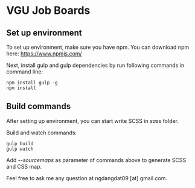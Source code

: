 # VGU Job Boards

## Set up environment

To set up environment, make sure you have npm. You can download npm here: https://www.npmjs.com/

Next, install gulp and gulp dependencies by run following commands in command line:


```
npm install gulp -g
npm install

```


## Build commands

After setting up environment, you can start write SCSS in *sass* folder.

Build and watch commands:

```
gulp build
gulp watch
```

Add *--sourcemaps* as parameter of commands above to generate SCSS and CSS map.

Feel free to ask me any question at ngdangdat09 [at] gmail.com.